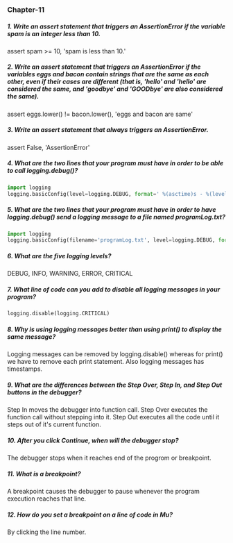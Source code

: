 ### Chapter-11

##### 1. Write an assert statement that triggers an AssertionError if the variable spam is an integer less than 10.
assert spam >= 10, 'spam is less than 10.'

#####  2. Write an assert statement that triggers an AssertionError if the variables eggs and bacon contain strings that are the same as each other, even if their cases are different (that is, 'hello' and 'hello' are considered the same, and 'goodbye' and 'GOODbye' are also considered the same).
assert eggs.lower() != bacon.lower(), 'eggs and bacon are same'

#####  3. Write an assert statement that always triggers an AssertionError.
assert False, 'AssertionError'

#####  4. What are the two lines that your program must have in order to be able to call logging.debug()?
```python
import logging
logging.basicConfig(level=logging.DEBUG, format=' %(asctime)s - %(levelname)s -  %(message)s')
```

#####  5. What are the two lines that your program must have in order to have logging.debug() send a logging message to a file named programLog.txt?
```python
import logging
logging.basicConfig(filename='programLog.txt', level=logging.DEBUG, format=' %(asctime)s -  %(levelname)s -  %(message)s')
```
#####  6. What are the five logging levels?
DEBUG, INFO, WARNING, ERROR, CRITICAL

#####  7. What line of code can you add to disable all logging messages in your program?
```python 
logging.disable(logging.CRITICAL)
```

#####  8. Why is using logging messages better than using print() to display the same message?
Logging messages can be removed by logging.disable() whereas for print() we have to remove each print statement. Also logging messages has timestamps.

#####  9. What are the differences between the Step Over, Step In, and Step Out buttons in the debugger?
Step In moves the debugger into function call. Step Over executes the function call without stepping into it. Step Out executes all the code until it steps out of it's current function.

#####  10. After you click Continue, when will the debugger stop?
The debugger stops when it reaches end of the progrom or breakpoint.

#####  11. What is a breakpoint?
A breakpoint causes the debugger to pause whenever the program execution reaches that line.

#####  12. How do you set a breakpoint on a line of code in Mu?
By clicking the line number.
